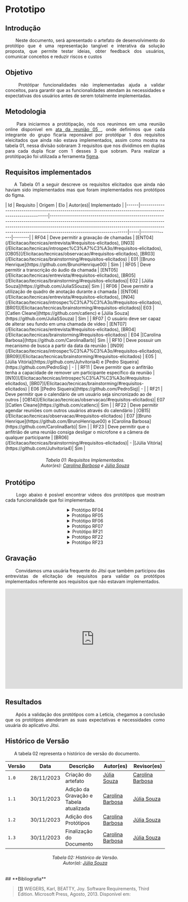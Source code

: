 # **Prototipo**

## **Introdução**
<p align="justify">
&emsp;&emsp; Neste documento, será apresentado o artefato de desenvolvimento do protótipo que é uma representação tangível e interativa da solução proposta, que permite testar ideias, obter feedback dos usuários, comunicar conceitos e reduzir riscos e custos
</p>

## **Objetivo**
<p align="justify">
&emsp;&emsp; Protótipar funcionalidades não implementadas ajuda a validar conceitos, para garantir que as funcionalidades atendam às necessidades e expectativas dos usuários antes de serem totalmente implementadas.
</p>

## **Metodologia**
<p align="justify">
&emsp;&emsp; Para iniciarmos a protótipação, nós nos reunimos em uma reunião online disponivel em <a href=".https://requisitos-de-software.github.io/2023.2-Jitsi/atas/reuniao-05/#gravacao-da-reuniao">ata da reunião 05 </a>, onde definimos que cada integrante do grupo ficaria reponsável por protótipar 1 dos requisitos eleicitados que ainda não estava implementados, assim como mostra na tabela 01, nessa divisão sobraram 3 requisitos que nos dividimos em duplas para cada dupla ficar com 1 desses 3 que sobram. Para realizar a protótipação foi utilizada a ferramenta <a href="https://www.figma.com">figma</a>.
</p>

## **Requisitos implementados**
<p align="justify"> 
&emsp;&emsp;A Tabela 01 a seguir descreve os requisitos elicitados que ainda não haviam sido implementados mas que foram implementados nos protótipos do figma. 
</p>
| Id   | Requisito                                                                                                     | Origem                                                                                                                                                                                                                                                                         | Elo | Autor(es)| Implementado |
|------|---------------------------------------------------------------------------------------------------------------|--------------------------------------------------------------------------------------------------------------------------------------------------------------------------------------------------------------------------------------------------------------------------------|-----|--------------|--------|
| RF04 | Deve permitir a gravação de chamadas | [ENT04](/Elicitacao/tecnicas/entrevista/#requisitos-elicitados), [IN03](/Elicitacao/tecnicas/introspec%C3%A7%C3%A3o/#requisitos-elicitados), [OB05](/Elicitacao/tecnicas/observacao/#requisitos-elicitados), [BR03](/Elicitacao/tecnicas/brainstorming/#requisitos-elicitados) | E01 |[Bruno Henrique](https://github.com/BrunoHenrique00) | Sim |
| RF05 | Deve permitir a transcrição do áudio da chamada | [ENT05](/Elicitacao/tecnicas/entrevista/#requisitos-elicitados), [BR05](/Elicitacao/tecnicas/brainstorming/#requisitos-elicitados)| E02 | [Júlia Souza](https://github.com/JuliaSSouza)| Sim |
| RF06 | Deve permitir a utilização de quadro de anotação durante a chamada | [ENT06](/Elicitacao/tecnicas/entrevista/#requisitos-elicitados), [IN04](/Elicitacao/tecnicas/introspec%C3%A7%C3%A3o/#requisitos-elicitados), [BR01](/Elicitacao/tecnicas/brainstorming/#requisitos-elicitados)| E03 |[Catlen Cleane](https://github.com/catlenc) e [Júlia Souza](https://github.com/JuliaSSouza) | Sim |
| RF07 | O usuário deve ser capaz de alterar seu fundo em uma chamada de vídeo  | [ENT07](/Elicitacao/tecnicas/entrevista/#requisitos-elicitados), [BR04](/Elicitacao/tecnicas/brainstorming/#requisitos-elicitados) | E04 |[Carolina Barbosa](https://github.com/CarolinaBarb)| Sim | 
| RF10 | Deve possuir um mecanismo de busca a partir da data da reunião | [IN09](/Elicitacao/tecnicas/introspec%C3%A7%C3%A3o/#requisitos-elicitados), [BR09](/Elicitacao/tecnicas/brainstorming/#requisitos-elicitados) | E05 | [Júlia Vitória](https://github.com/Juhvitoria4) e [Pedro Siqueira](https://github.com/PedroSiq) | - | 
| RF11 | Deve permitir que o anfitrião tenha a capacidade de remover um participante específico da reunião  | [IN10](/Elicitacao/tecnicas/introspec%C3%A7%C3%A3o/#requisitos-elicitados), [BR07](/Elicitacao/tecnicas/brainstorming/#requisitos-elicitados) | E06 |[Pedro Siqueira](https://github.com/PedroSiq)| - |
| RF21 | Deve permitir que o calendário de um usuário seja sincronizado ao de outros | [OB14](/Elicitacao/tecnicas/observacao/#requisitos-elicitados)| E07 |[Catlen Cleane](https://github.com/catlenc)| Sim | 
| RF22 | Deve permitir agendar reuniões com outros usuários através do calendário  | [OB15](/Elicitacao/tecnicas/observacao/#requisitos-elicitados) | E07 |[Bruno Henrique](https://github.com/BrunoHenrique00) e [Carolina Barbosa](https://github.com/CarolinaBarb)| Sim |
| RF23 | Deve permitir que o anfitrião de uma reunião consiga desligar o microfone e a câmera de qualquer participante | [BR06](/Elicitacao/tecnicas/brainstorming/#requisitos-elicitados)| -   |[Júlia Vitória](https://github.com/Juhvitoria4)| Sim |

<center>
<h6> Tabela 01: Requisitos Implementados.
<br/> Autor(es): <a href="https://github.com/CarolinaBarb">Carolina Barbosa</a> e <a href="https://github.com/JuliaSSouza">Júlia Souza</a></h6>
</center>

## **Protótipo**
<p align="justify"> 
&emsp;&emsp; Logo abaixo é posível encontrar videos dos protótipos que mostram cada funcionalidade que foi implementada.
</p>

<center>
<details>
   <summary>Protótipo RF04</summary>
      <iframe width="560" height="315" src="https://www.youtube.com/embed/NNNkbOgrFVQ?si=PU8Vt0nw5PeoIh_1" title="YouTube video player" frameborder="0" allow="accelerometer; autoplay; clipboard-write; encrypted-media; gyroscope; picture-in-picture; web-share" allowfullscreen></iframe>
      <p>Protótipo RF04, Autor(a): <a href="https://github.com/BrunoHenrique00">Bruno Henrique</a></h6>
</details>
</center>

<center>
<details>
   <summary>Protótipo RF05</summary>
      <iframe width="560" height="315" src="https://www.youtube.com/embed/GqaQNxg7Wn4?si=LqivsSS4CZ9Yjv1I" title="YouTube video player" frameborder="0" allow="accelerometer; autoplay; clipboard-write; encrypted-media; gyroscope; picture-in-picture; web-share" allowfullscreen></iframe>
      <p>Protótipo RF05, Autor(a): <a href="https://github.com/JuliaSSouza">Júlia Souza</a></h6>
</details>
</center>

<center>
<details>
   <summary>Protótipo RF06</summary>
      <iframe width="560" height="315" src="https://www.youtube.com/embed/cIquUK1jxFE?si=E-CpNRAV5VaXNqbb" title="YouTube video player" frameborder="0" allow="accelerometer; autoplay; clipboard-write; encrypted-media; gyroscope; picture-in-picture; web-share" allowfullscreen></iframe>
      <p>Protótipo RF06, Autor(a): <a href="https://github.com/catlenc">Catlen Cleane</a> e <a href="https://github.com/JuliaSSouza">Júlia Souza</a></h6>
</details>
</center>

<center>
<details>
   <summary>Protótipo RF07</summary>
      <iframe width="560" height="315" src="https://www.youtube.com/embed/OWnalYve89U?si=Ji2T-DZqnP5EKgW5" title="YouTube video player" frameborder="0" allow="accelerometer; autoplay; clipboard-write; encrypted-media; gyroscope; picture-in-picture; web-share" allowfullscreen></iframe>
      <p>Protótipo RF07, Autor(a): <a href="https://github.com/CarolinaBarb">Carolina Barbosa</a></h6>
</details>
</center>

<center>
<details>
   <summary>Protótipo RF21</summary>
      <<iframe width="560" height="315" src="https://www.youtube.com/embed/vASOyIFCqgI?si=eYSo7kCvRc6-bn4d" title="YouTube video player" frameborder="0" allow="accelerometer; autoplay; clipboard-write; encrypted-media; gyroscope; picture-in-picture; web-share" allowfullscreen></iframe>
       <p>Protótipo RF21, Autor(a): <a href="https://github.com/catlenc">Catlen Cleane</a></h6>
</details>
</center>

<center>
<details>
   <summary>Protótipo RF22</summary>
      <iframe width="560" height="315" src="https://www.youtube.com/embed/eT3ywXkt-JM?si=Mc33QMxtNJlFep6w" title="YouTube video player" frameborder="0" allow="accelerometer; autoplay; clipboard-write; encrypted-media; gyroscope; picture-in-picture; web-share" allowfullscreen></iframe>
      <p>Protótipo RF22, Autor(a): <a href="https://github.com/BrunoHenrique00">Bruno Henrique</a> e <a href="https://github.com/CarolinaBarb">Carolina Barbosa</a></h6>
</details>
</center>

<center>
<details>
   <summary>Protótipo RF23</summary>
      <iframe width="560" height="315" src="https://www.youtube.com/embed/fQa5R6xDI7U?si=RTd7iZU11w-31Emi" title="YouTube video player" frameborder="0" allow="accelerometer; autoplay; clipboard-write; encrypted-media; gyroscope; picture-in-picture; web-share" allowfullscreen></iframe>
      <p>Protótipo RF23, Autor(a): <a href="https://github.com/Juhvitoria4">Júlia Vitória</a></h6>
</details>
</center>

## **Gravação**
<p align="justify">
&emsp;&emsp; Convidamos uma usuária frequente do Jitsi que também participou das entrevistas de elicitação de requisitos para validar os protótipos implementados referente aos requisitos que não estavam implementados. 
</p>

<center>

<iframe width="560" height="315" src="https://www.youtube.com/embed/QHYEzxZf4eo?si=GawFi65jiBxV9hol" title="YouTube video player" frameborder="0" allow="accelerometer; autoplay; clipboard-write; encrypted-media; gyroscope; picture-in-picture; web-share" allowfullscreen></iframe>

</center>

## **Resultados**
<p align="justify">
&emsp;&emsp; Após a validação dos protótipos com a Leticia, chegamos a conclusão que os protótipos atenderam as suas expectativas e necessidades como usuária do aplicativo Jitsi.
</p>


## **Histórico de Versão**
<p align="justify">
&emsp;&emsp;A tabela 02 representa o histórico de versão do documento.
</p>

| Versão | Data       | Descrição           | Autor(es)                                                                                           | Revisor(es)  |
|--------|------------|---------------------|-----------------------------------------------------------------------------------------------------|-------------------------------------------------|
| `1.0`  | 28/11/2023 | Criação do artefato |  [Júlia Souza](https://github.com/JuliaSSouza)  | [Carolina Barbosa](https://github.com/CarolinaBarb) |
| `1.1`  | 30/11/2023 | Adição da Gravação e Tabela atualizada | [Carolina Barbosa](https://github.com/CarolinaBarb) | [Júlia Souza](https://github.com/JuliaSSouza) |
| `1.2`  | 30/11/2023 | Adição dos Protótipos | [Carolina Barbosa](https://github.com/CarolinaBarb) | [Júlia Souza](https://github.com/JuliaSSouza) |
| `1.3`  | 30/11/2023 | Finalização do Documento| [Carolina Barbosa](https://github.com/CarolinaBarb) | [Júlia Souza](https://github.com/JuliaSSouza) |

<h6 align="center"> Tabela 02: Histórico de Versão.
<br> Autor(a): <a href="https://github.com/JuliaSSouza">Júlia Souza</a></h6>
## **Bibliografia**

> <a href="https://aprender3.unb.br/pluginfile.php/2692778/mod_resource/content/2/PriorizaA%CC%83%C2%A7A%CC%83%C2%A3o%20de%20Req.pdf">[1]</a> WIEGERS, Karl, BEATTY, Joy. Software Requirements, Third Edition. Microsoft Press, Agosto, 2013. Disponível em:

